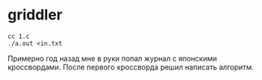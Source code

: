 # griddler
```
cc 1.c
./a.out <in.txt
```

Примерно год назад мне в руки попал журнал с японскими кроссвордами.
После первого кроссворда решил написать алгоритм.

